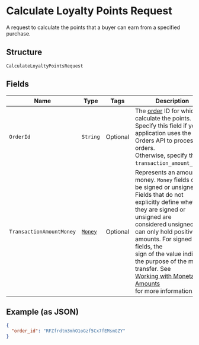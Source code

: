 
# Calculate Loyalty Points Request

A request to calculate the points that a buyer can earn from
a specified purchase.

## Structure

`CalculateLoyaltyPointsRequest`

## Fields

| Name | Type | Tags | Description | Getter |
|  --- | --- | --- | --- | --- |
| `OrderId` | `String` | Optional | The [order](../../doc/models/order.md) ID for which to calculate the points.<br>Specify this field if your application uses the Orders API to process orders.<br>Otherwise, specify the `transaction_amount_money`. | String getOrderId() |
| `TransactionAmountMoney` | [`Money`](../../doc/models/money.md) | Optional | Represents an amount of money. `Money` fields can be signed or unsigned.<br>Fields that do not explicitly define whether they are signed or unsigned are<br>considered unsigned and can only hold positive amounts. For signed fields, the<br>sign of the value indicates the purpose of the money transfer. See<br>[Working with Monetary Amounts](https://developer.squareup.com/docs/build-basics/working-with-monetary-amounts)<br>for more information. | Money getTransactionAmountMoney() |

## Example (as JSON)

```json
{
  "order_id": "RFZfrdtm3mhO1oGzf5Cx7fEMsmGZY"
}
```

